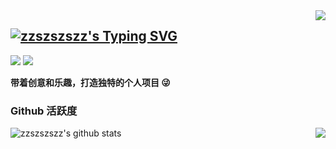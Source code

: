 <img align="right" src="https://count.getloli.com/get/@:ZZSZSZSZZ?theme=rule34">

## [![zzszszszz's Typing SVG](https://readme-typing-svg.demolab.com?font=Fira+Code&weight=600&size=30&duration=4000&pause=1000&color=F7F7F7&vCenter=true&random=false&width=480&lines=+%F0%9D%97%9C'%F0%9D%97%BA+ZZSZSZSZZ+%D9%A9(%E0%B9%91%3E%E2%97%A1%3C%E0%B9%91)%DB%B6;Welcome+to+my+Repositories)](https://github.com/ZZSZSZSZZ)

[![](https://img.shields.io/badge/罐头喵Fantase-4169E1?logo=bilibili&logoColor=%23F8F8FF)](https://space.bilibili.com/383048468)
[![](https://img.shields.io/badge/ZZSZSZSZZ-2c2b2b?logo=github&logoColor=%23F8F8FF)](https://github.com/ZZSZSZSZZ)

**带着创意和乐趣，打造独特的个人项目 😜**

### Github 活跃度

![zzszszszz's github stats](https://github-readme-stats.vercel.app/api?username=ZZSZSZSZZ&count_private=true&show_icons=true&rank_icon=github&theme=radical)
<img align="right" src="https://github-readme-stats.vercel.app/api/top-langs/?username=ZZSZSZSZZ&theme=radical&layout=compact">

